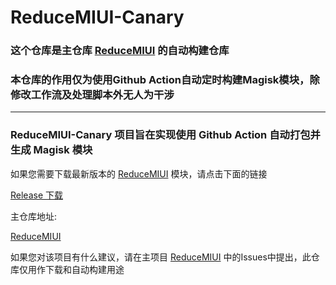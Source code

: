 # ReduceMIUI-Canary
  

 ### 这个仓库是主仓库 [ReduceMIUI](https://github.com/DavidPisces/ReduceMIUI) 的自动构建仓库
 ### 本仓库的作用仅为使用Github Action**自动定时**构建Magisk模块，除修改工作流及处理脚本外**无人为干涉**
   
--------
  
### ReduceMIUI-Canary 项目旨在实现使用 Github Action 自动打包并生成 Magisk 模块

如果您需要下载最新版本的 [ReduceMIUI](https://github.com/DavidPisces/ReduceMIUI) 模块，请点击下面的链接

[Release 下载](https://github.com/DavidPisces/ReduceMIUI-Canary/releases/tag/latest)

主仓库地址:

[ReduceMIUI](https://github.com/DavidPisces/ReduceMIUI)

如果您对该项目有什么建议，请在主项目 [ReduceMIUI](https://github.com/DavidPisces/ReduceMIUI) 中的Issues中提出，此仓库仅用作下载和自动构建用途
